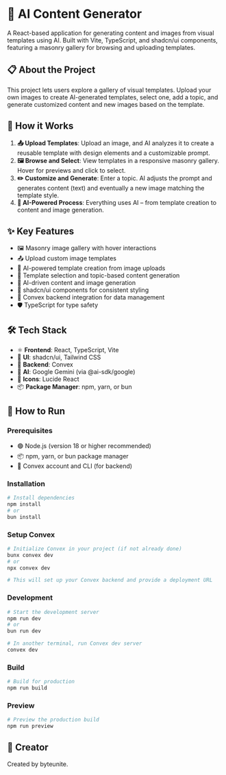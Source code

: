 # 🤖 AI Content Generator

A React-based application for generating content and images from visual templates using AI. Built with Vite, TypeScript, and shadcn/ui components, featuring a masonry gallery for browsing and uploading templates.

## 📋 About the Project

This project lets users explore a gallery of visual templates. Upload your own images to create AI-generated templates, select one, add a topic, and generate customized content and new images based on the template.

## 🔄 How it Works

1. **📤 Upload Templates**: Upload an image, and AI analyzes it to create a reusable template with design elements and a customizable prompt.
2. **🖼️ Browse and Select**: View templates in a responsive masonry gallery. Hover for previews and click to select.
3. **✏️ Customize and Generate**: Enter a topic. AI adjusts the prompt and generates content (text) and eventually a new image matching the template style.
4. **🧠 AI-Powered Process**: Everything uses AI – from template creation to content and image generation.

## ✨ Key Features

- 🖼️ Masonry image gallery with hover interactions
- 📤 Upload custom image templates
- 🤖 AI-powered template creation from image uploads
- 🎯 Template selection and topic-based content generation
- 🎨 AI-driven content and image generation
- 🎨 shadcn/ui components for consistent styling
- 🔧 Convex backend integration for data management
- 🛡️ TypeScript for type safety

## 🛠️ Tech Stack

- ⚛️ **Frontend**: React, TypeScript, Vite
- 🎨 **UI**: shadcn/ui, Tailwind CSS
- 🔧 **Backend**: Convex
- 🤖 **AI**: Google Gemini (via @ai-sdk/google)
- 🎯 **Icons**: Lucide React
- 📦 **Package Manager**: npm, yarn, or bun

## 🚀 How to Run

### Prerequisites
- 🟢 Node.js (version 18 or higher recommended)
- 📦 npm, yarn, or bun package manager
- 🔧 Convex account and CLI (for backend)

### Installation
```bash
# Install dependencies
npm install
# or
bun install
```

### Setup Convex
```bash
# Initialize Convex in your project (if not already done)
bunx convex dev
# or
npx convex dev

# This will set up your Convex backend and provide a deployment URL
```

### Development
```bash
# Start the development server
npm run dev
# or
bun run dev

# In another terminal, run Convex dev server
convex dev
```

### Build
```bash
# Build for production
npm run build
```

### Preview
```bash
# Preview the production build
npm run preview
```

## 👤 Creator

Created by byteunite.
